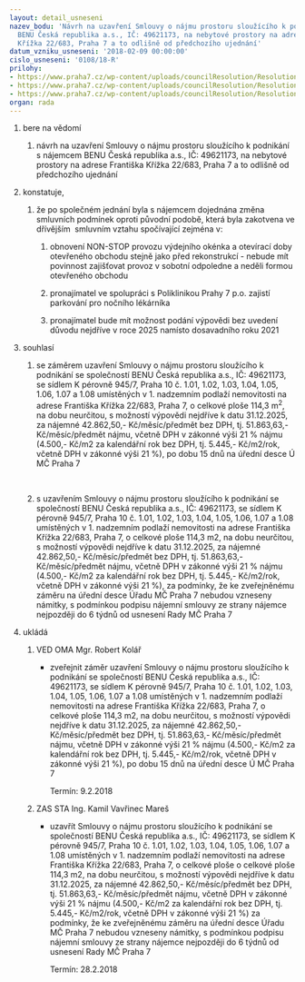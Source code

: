 ```yaml
---
layout: detail_usneseni
nazev_bodu: 'Návrh na uzavření Smlouvy o nájmu prostoru sloužícího k podnikání s nájemcem
  BENU Česká republika a.s., IČ: 49621173, na nebytové prostory na adrese Františka
  Křížka 22/683, Praha 7 a to odlišně od předchozího ujednání'
datum_vzniku_usneseni: '2018-02-09 00:00:00'
cislo_usneseni: '0108/18-R'
prilohy:
- https://www.praha7.cz/wp-content/uploads/councilResolution/Resolutions/27217/export/Duvodovazprava~324699.docx
- https://www.praha7.cz/wp-content/uploads/councilResolution/Resolutions/27217/export/180208NSbenu~324698.docx
- https://www.praha7.cz/wp-content/uploads/councilResolution/Resolutions/27217/export/export~350797.pdf
organ: rada
---
```

<ol id="urzList" class="urzList_view"><li id="" class="urzClass1"><span name="1">bere na vědomí</span><ol class="urzOlClass"><li style="text-align: left;" id="" class="urzClass2"><span><p>návrh na uzavření&nbsp;Smlouvy o nájmu prostoru sloužícího k podnikání s nájemcem BENU Česká republika a.s., IČ: 49621173, na nebytové prostory na adrese Františka Křížka 22/683, Praha 7 a to odlišně od předchozího ujednání <br></p></span></li></ol></li><li id="" class="urzClass1"><span name="50">konstatuje,</span><ol class="urzOlClass" id=""><li style="text-align: left;" id="" class="urzClass2"><span><p>že po společném jednání byla s nájemcem dojednána změna smluvních podmínek oproti původní podobě, která byla zakotvena ve dřívějším&nbsp; smluvním vztahu spočívající zejména v: <br></p></span><ol class="urzUlClass"><li class="urzClass3" id="" style="text-align: left;"><span><p>obnovení NON-STOP provozu výdejního okénka a otevírací doby otevřeného obchodu stejně jako před rekonstrukcí - nebude mít povinnost zajišťovat provoz v sobotní odpoledne a neděli formou otevřeného obchodu</p></span></li><li class="urzClass3" id="" style="text-align: left;"><span><p>pronajímatel ve spolupráci s Poliklinikou Prahy 7 p.o. zajistí parkování pro nočního lékárníka <br></p></span></li><li class="urzClass3" id="" style="text-align: left;"><span><p>pronajímatel bude mít možnost podání výpovědi bez uvedení důvodu nejdříve v roce 2025 namísto dosavadního roku 2021</p></span></li></ol></li></ol></li><li id="" class="urzClass1"><span name="26">souhlasí</span><ol class="urzOlClass" id=""><li style="text-align: left;" id="" class="urzClass2"><span><p>se záměrem uzavření&nbsp;Smlouvy o nájmu prostoru sloužícího k podnikání se společností BENU Česká republika a.s., IČ: 49621173, se sídlem K pérovně 945/7, Praha 10 č. 1.01, 1.02, 1.03, 1.04, 1.05, 1.06, 1.07 a 1.08 umístěných v 1. nadzemním podlaží nemovitosti na adrese Františka Křížka 22/683, Praha 7, o celkové ploše 114,3 m<sup>2</sup>, na dobu neurčitou, s možností výpovědi nejdříve k datu 31.12.2025, za nájemné&nbsp;42.862,50,- Kč/měsíc/předmět bez DPH, tj. 51.863,63,- Kč/měsíc/předmět nájmu, včetně DPH v zákonné výši 21 % nájmu (4.500,- Kč/m2 za kalendářní rok bez DPH, tj. 5.445,- Kč/m2/rok, včetně DPH v zákonné výši 21 %), po dobu 15 dnů na úřední desce Ú MČ Praha 7</p><p>﻿﻿</p></span></li><li style="text-align: left;" id="" class="urzClass2"><span><p>s uzavřením&nbsp;Smlouvy o nájmu prostoru sloužícího k podnikání se společností BENU Česká republika a.s., IČ: 49621173, se sídlem K pérovně 945/7, Praha 10 č.&nbsp;1.01, 1.02, 1.03, 1.04, 1.05, 1.06, 1.07 a 1.08 umístěných v 1. nadzemním podlaží nemovitosti na adrese Františka Křížka 22/683, Praha 7, o celkové ploše 114,3 m2, na dobu neurčitou, s možností výpovědi nejdříve k datu 31.12.2025, za nájemné 42.862,50,- Kč/měsíc/předmět bez DPH, tj. 51.863,63,- Kč/měsíc/předmět nájmu, včetně DPH v zákonné výši 21 % nájmu (4.500,- Kč/m2 za kalendářní rok bez DPH, tj. 5.445,- Kč/m2/rok, včetně DPH v zákonné výši 21 %), za podmínky, že ke zveřejněnému záměru na úřední desce Úřadu MČ Praha 7 nebudou vzneseny námitky, s podmínkou podpisu nájemní smlouvy ze strany nájemce nejpozději do 6 týdnů od usnesení Rady MČ Praha 7<br></p></span></li></ol></li><li class="urzClass1" id="urzUkoly"><span name="1">ukládá</span><ol class="urzOlClass"><li class="urzClass2"><span><p>VED OMA Mgr. Robert Kolář</p></span><ul class="urzUlClass"><li class="urzClass3"><span><p>zveřejnit záměr uzavření Smlouvy o nájmu prostoru sloužícího k podnikání se společností BENU Česká republika a.s., IČ: 49621173, se sídlem K pérovně 945/7, Praha 10 č. 1.01, 1.02, 1.03, 1.04, 1.05, 1.06, 1.07 a 1.08 umístěných v 1. nadzemním podlaží nemovitosti na adrese Františka Křížka 22/683, Praha 7, o celkové ploše 114,3 m2, na dobu neurčitou, s možností výpovědi nejdříve k datu 31.12.2025, za nájemné 42.862,50,- Kč/měsíc/předmět bez DPH, tj. 51.863,63,- Kč/měsíc/předmět nájmu, včetně DPH v zákonné výši 21 % nájmu (4.500,- Kč/m2 za kalendářní rok bez DPH, tj. 5.445,- Kč/m2/rok, včetně DPH v zákonné výši 21 %), po dobu 15 dnů na úřední desce Ú MČ Praha 7</p></span><span class="urzUkolTermin">  Termín:&nbsp;9.2.2018</span></li></ul></li><li class="urzClass2"><span><p>ZAS STA Ing. Kamil Vavřinec Mareš</p></span><ul class="urzUlClass"><li class="urzClass3"><span><p>uzavřít Smlouvy o nájmu prostoru sloužícího k podnikání se společností BENU Česká republika a.s., IČ: 49621173, se sídlem K pérovně 945/7, Praha 10 č. 1.01, 1.02, 1.03, 1.04, 1.05, 1.06, 1.07 a 1.08 umístěných v 1. nadzemním podlaží nemovitosti na adrese Františka Křížka 22/683, Praha 7, o celkové ploše o celkové ploše 114,3 m2, na dobu neurčitou, s možností výpovědi nejdříve k datu 31.12.2025, za nájemné 42.862,50,- Kč/měsíc/předmět bez DPH, tj. 51.863,63,- Kč/měsíc/předmět nájmu, včetně DPH v zákonné výši 21 % nájmu (4.500,- Kč/m2 za kalendářní rok bez DPH, tj. 5.445,- Kč/m2/rok, včetně DPH v zákonné výši 21 %) za podmínky, že ke zveřejněnému záměru na úřední desce Úřadu MČ Praha 7 nebudou vzneseny námitky, s podmínkou podpisu nájemní smlouvy ze strany nájemce nejpozději do 6 týdnů od usnesení Rady MČ Praha 7</p></span><span class="urzUkolTermin">  Termín:&nbsp;28.2.2018</span></li></ul></li></ol></li></ol>